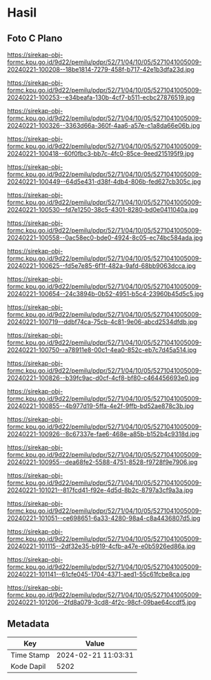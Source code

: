 # Hasil

## Foto C Plano

https://sirekap-obj-formc.kpu.go.id/9d22/pemilu/pdpr/52/71/04/10/05/5271041005009-20240221-100208--18be1814-7279-458f-b717-42e1b3dfa23d.jpg

https://sirekap-obj-formc.kpu.go.id/9d22/pemilu/pdpr/52/71/04/10/05/5271041005009-20240221-100253--e34beafa-130b-4cf7-b511-ecbc27876519.jpg

https://sirekap-obj-formc.kpu.go.id/9d22/pemilu/pdpr/52/71/04/10/05/5271041005009-20240221-100326--3363d66a-360f-4aa6-a57e-c1a8da66e06b.jpg

https://sirekap-obj-formc.kpu.go.id/9d22/pemilu/pdpr/52/71/04/10/05/5271041005009-20240221-100418--60f0fbc3-bb7c-4fc0-85ce-9eed215195f9.jpg

https://sirekap-obj-formc.kpu.go.id/9d22/pemilu/pdpr/52/71/04/10/05/5271041005009-20240221-100449--64d5e431-d38f-4db4-806b-fed627cb305c.jpg

https://sirekap-obj-formc.kpu.go.id/9d22/pemilu/pdpr/52/71/04/10/05/5271041005009-20240221-100530--fd7e1250-38c5-4301-8280-bd0e0411040a.jpg

https://sirekap-obj-formc.kpu.go.id/9d22/pemilu/pdpr/52/71/04/10/05/5271041005009-20240221-100558--0ac58ec0-bde0-4924-8c05-ec74bc584ada.jpg

https://sirekap-obj-formc.kpu.go.id/9d22/pemilu/pdpr/52/71/04/10/05/5271041005009-20240221-100625--fd5e7e85-6f1f-482a-9afd-68bb9063dcca.jpg

https://sirekap-obj-formc.kpu.go.id/9d22/pemilu/pdpr/52/71/04/10/05/5271041005009-20240221-100654--24c3894b-0b52-4951-b5c4-23960b45d5c5.jpg

https://sirekap-obj-formc.kpu.go.id/9d22/pemilu/pdpr/52/71/04/10/05/5271041005009-20240221-100719--ddbf74ca-75cb-4c81-9e06-abcd2534dfdb.jpg

https://sirekap-obj-formc.kpu.go.id/9d22/pemilu/pdpr/52/71/04/10/05/5271041005009-20240221-100750--a78911e8-00c1-4ea0-852c-eb7c7d45a514.jpg

https://sirekap-obj-formc.kpu.go.id/9d22/pemilu/pdpr/52/71/04/10/05/5271041005009-20240221-100826--b39fc9ac-d0cf-4cf8-bf80-c464456693e0.jpg

https://sirekap-obj-formc.kpu.go.id/9d22/pemilu/pdpr/52/71/04/10/05/5271041005009-20240221-100855--4b977d19-5ffa-4e2f-9ffb-bd52ae878c3b.jpg

https://sirekap-obj-formc.kpu.go.id/9d22/pemilu/pdpr/52/71/04/10/05/5271041005009-20240221-100926--8c67337e-fae6-468e-a85b-b152b4c9318d.jpg

https://sirekap-obj-formc.kpu.go.id/9d22/pemilu/pdpr/52/71/04/10/05/5271041005009-20240221-100955--dea68fe2-5588-4751-8528-f9728f9e7906.jpg

https://sirekap-obj-formc.kpu.go.id/9d22/pemilu/pdpr/52/71/04/10/05/5271041005009-20240221-101021--817fcd41-f92e-4d5d-8b2c-8797a3cf9a3a.jpg

https://sirekap-obj-formc.kpu.go.id/9d22/pemilu/pdpr/52/71/04/10/05/5271041005009-20240221-101051--ce698651-6a33-4280-98a4-c8a4436807d5.jpg

https://sirekap-obj-formc.kpu.go.id/9d22/pemilu/pdpr/52/71/04/10/05/5271041005009-20240221-101115--2df32e35-b919-4cfb-a47e-e0b5926ed86a.jpg

https://sirekap-obj-formc.kpu.go.id/9d22/pemilu/pdpr/52/71/04/10/05/5271041005009-20240221-101141--61cfe045-1704-4371-aed1-55c61fcbe8ca.jpg

https://sirekap-obj-formc.kpu.go.id/9d22/pemilu/pdpr/52/71/04/10/05/5271041005009-20240221-101206--2fd8a079-3cd8-4f2c-98cf-09bae64ccdf5.jpg


## Metadata

| Key        | Value               |
| ---------- | ------------------- |
| Time Stamp | 2024-02-21 11:03:31 |
| Kode Dapil | 5202                |



